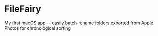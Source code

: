 # FileFairy
My first macOS app -- easily batch-rename folders exported from Apple Photos for chronological sorting
